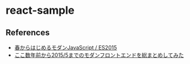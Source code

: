 # react-sample

## References

- [春からはじめるモダンJavaScript / ES2015](http://qiita.com/mizchi/items/3bbb3f466a3b5011b509)
- [ここ数年前から2015/5までのモダンフロントエンドを総まとめしてみた](http://qiita.com/okmttdhr/items/1caff5a36c8468779a64)
